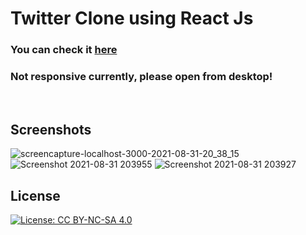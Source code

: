 # Twitter Clone using React Js

### You can check it [here](https://twitterclone45.web.app/)
### Not responsive currently, please open from desktop!
<br/>

## Screenshots
![screencapture-localhost-3000-2021-08-31-20_38_15](https://user-images.githubusercontent.com/58887202/131557855-a4b5603f-10a0-4d9b-bd85-0b52041d9f6e.png)
![Screenshot 2021-08-31 203955](https://user-images.githubusercontent.com/58887202/131558121-f90924cc-86a6-42a7-b17f-66d589810c53.png)
![Screenshot 2021-08-31 203927](https://user-images.githubusercontent.com/58887202/131558102-784c549c-93fb-4d30-be4e-a14d74d27ddc.png)

## License
[![License: CC BY-NC-SA 4.0](https://licensebuttons.net/l/by-nc-sa/4.0/80x15.png)](https://creativecommons.org/licenses/by-nc-sa/4.0/)
